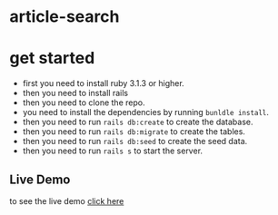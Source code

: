 # article-search


# get started

- first you need to install ruby 3.1.3 or higher.
- then you need to install rails
- then you need to clone the repo.
-  you need to install the dependencies by running `bunldle install`.
- then you need to run `rails db:create` to create the database.
- then you need to run `rails db:migrate` to create the tables.
- then you need to run `rails db:seed` to create the seed data.
- then you need to run `rails s` to start the server.

## Live Demo
to see the live demo [click here](https://article-search-2021.herokuapp.com/)